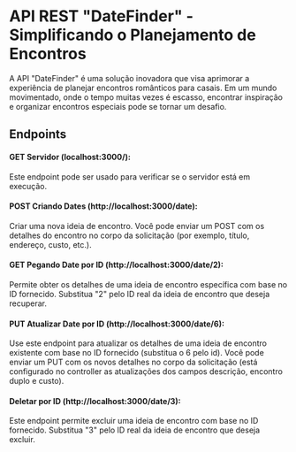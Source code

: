 
# API REST "DateFinder" - Simplificando o Planejamento de Encontros

A API "DateFinder" é uma solução inovadora que visa aprimorar a experiência de planejar encontros românticos para casais. Em um mundo movimentado, onde o tempo muitas vezes é escasso, encontrar inspiração e organizar encontros especiais pode se tornar um desafio.
## Endpoints


#### GET Servidor (localhost:3000/):

Este endpoint pode ser usado para verificar se o servidor está em execução.

#### POST Criando Dates (http://localhost:3000/date): 
Criar uma nova ideia de encontro. Você pode enviar um POST com os detalhes do encontro no corpo da solicitação (por exemplo, título, endereço, custo, etc.).

#### GET Pegando Date por ID (http://localhost:3000/date/2): 
Permite obter os detalhes de uma ideia de encontro específica com base no ID fornecido. Substitua "2" pelo ID real da ideia de encontro que deseja recuperar.

#### PUT Atualizar Date por ID (http://localhost:3000/date/6): 
Use este endpoint para atualizar os detalhes de uma ideia de encontro existente com base no ID fornecido (substitua o 6 pelo id). Você pode enviar um PUT com os novos detalhes no corpo da solicitação (está configurado no controller as atualizações dos campos descrição, encontro duplo e custo).

#### Deletar por ID (http://localhost:3000/date/3): 
Este endpoint permite excluir uma ideia de encontro com base no ID fornecido. Substitua "3" pelo ID real da ideia de encontro que deseja excluir.
